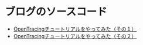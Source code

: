 # ブログのソースコード

* [OpenTracingチュートリアルをやってみた（その１）](http://yasu7ri.hatenablog.com/entry/2018/11/26/000359)
* [OpenTracingチュートリアルをやってみた（その２）](http://yasu7ri.hatenablog.com/entry/2018/12/03/003841)
